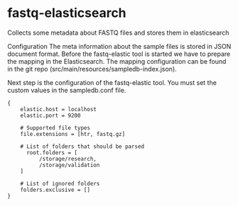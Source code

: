 # fastq-elasticsearch
Collects some metadata about FASTQ files and stores them in elasticsearch

Configuration
The meta information about the sample files is stored in JSON document format. Before the fastq-elastic tool is started we have to prepare the mapping in the Elasticsearch. The mapping configuration can be found in the git repo (src/main/resources/sampledb-index.json). 

Next step is the configuration of the fastq-elastic tool. You must set the custom values in the sampledb.conf file.

```
{
    elastic.host = localhost
    elastic.port = 9200

    # Supported file types
    file.extensions = [htr, fastq.gz]

    # List of folders that should be parsed
	  root.folders = [
		  /storage/research,
		  /storage/validation
	]
	
	# List of ignored folders
	folders.exclusive = []
}
```
